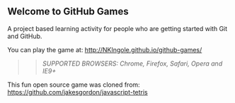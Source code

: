 ## Welcome to GitHub Games

A project based learning activity for people who are getting started with Git and GitHub.

You can play the game at: http://NKIngole.github.io/github-games/

>> _*SUPPORTED BROWSERS*: Chrome, Firefox, Safari, Opera and IE9+_

This fun open source game was cloned from: https://github.com/jakesgordon/javascript-tetris
